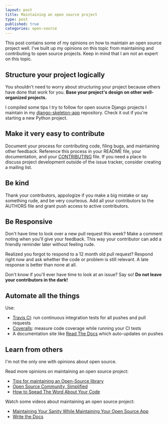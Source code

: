 ```yaml
---
layout: post
title: Maintaining an open source project
type: post
published: true
categories: open-source
---
```


This post contains some of my opinions on how to maintain an open source project well.  I've built up my opinions on this topic from maintaining and contributing to open source projects.  Keep in mind that I am not an expert on this topic.


## Structure your project logically

You shouldn't need to worry about structuring your project because others have done that work for you.  **Base your project's design on other well-organized projects.**

I compiled some tips I try to follow for open source Django projects I maintain in my [django-skeleton-app][] repository.  Check it out if you're starting a new Python project.


## Make it very easy to contribute

Document your process for contributing code, filing bugs, and maintaining other feedback.  Reference this process in your README file, your documentation, and your [CONTRIBUTING][] file.  If you need a place to discuss project development outside of the issue tracker, consider creating a mailing list.


## Be kind

Thank your contributors, appologize if you make a big mistake or say something rude, and be very courteous.  Add all your contributors to the AUTHORS file and grant push access to active contributors.


## Be Responsive

Don't have time to look over a new pull request this week?  Make a comment noting when you'll give your feedback.  This way your contributor can add a friendly reminder later without feeling rude.

Realized you forgot to respond to a 12 month old pull request?  Respond right now and ask whether the code or problem is still relevant.  A late response is better than none at all.

Don't know if you'll ever have time to look at an issue?  Say so!  **Do not leave your contributors in the dark!**


## Automate all the things

Use:

- [Travis CI][]: run continuous integration tests for all pushes and pull requests
- [Coveralls][]: measure code coverage while running your CI tests
- A documentation site like [Read The Docs][] which auto-updates on pushes


## Learn from others

I'm not the only one with opinions about open source.

Read more opinions on maintaining an open source project:

- [Tips for maintaining an Open-Source library][segment.io post]
- [Open Source Community, Simplified][code simplicity post]
- [How to Spead The Word About Your Code][mozilla post]

Watch some videos about maintaining an open source project:

- [Maintaining Your Sanity While Maintaining Your Open Source App][lavin talk]
- [Write the Docs][bennett talk]


[django-skeleton-app]: https://github.com/treyhunner/django-skeleton-app
[contributing]: https://github.com/blog/1184-contributing-guidelines
[travis ci]: https://travis-ci.org/
[coveralls]: https://coveralls.io/
[read the docs]: https://readthedocs.org/
[segment.io post]: https://segment.io/blog/tips-for-maintaining-an-open-source-library/
[mozilla post]: https://hacks.mozilla.org/2013/05/how-to-spread-the-word-about-your-code/
[code simplicity post]: http://www.codesimplicity.com/post/open-source-community-simplified/
[lavin talk]: http://www.youtube.com/watch?v=xgWFTrXn0_U
[bennett talk]: http://pyvideo.org/video/1795/write-the-docs
